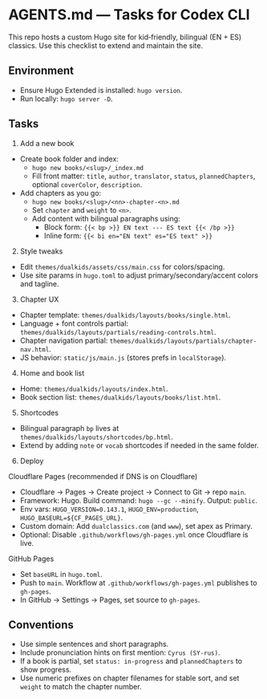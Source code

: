 # AGENTS.md — Tasks for Codex CLI

This repo hosts a custom Hugo site for kid‑friendly, bilingual (EN + ES) classics. Use this checklist to extend and maintain the site.

## Environment

- Ensure Hugo Extended is installed: `hugo version`.
- Run locally: `hugo server -D`.

## Tasks

1) Add a new book
- Create book folder and index:
  - `hugo new books/<slug>/_index.md`
  - Fill front matter: `title`, `author`, `translator`, `status`, `plannedChapters`, optional `coverColor`, `description`.
- Add chapters as you go:
  - `hugo new books/<slug>/<nn>-chapter-<n>.md`
  - Set `chapter` and `weight` to `<n>`.
  - Add content with bilingual paragraphs using:
    - Block form: `{{< bp >}} EN text --- ES text {{< /bp >}}`
    - Inline form: `{{< bi en="EN text" es="ES text" >}}`

2) Style tweaks
- Edit `themes/dualkids/assets/css/main.css` for colors/spacing.
- Use site params in `hugo.toml` to adjust primary/secondary/accent colors and tagline.

3) Chapter UX
- Chapter template: `themes/dualkids/layouts/books/single.html`.
- Language + font controls partial: `themes/dualkids/layouts/partials/reading-controls.html`.
- Chapter navigation partial: `themes/dualkids/layouts/partials/chapter-nav.html`.
- JS behavior: `static/js/main.js` (stores prefs in `localStorage`).

4) Home and book list
- Home: `themes/dualkids/layouts/index.html`.
- Book section list: `themes/dualkids/layouts/books/list.html`.

5) Shortcodes
- Bilingual paragraph `bp` lives at `themes/dualkids/layouts/shortcodes/bp.html`.
- Extend by adding `note` or `vocab` shortcodes if needed in the same folder.

6) Deploy

Cloudflare Pages (recommended if DNS is on Cloudflare)
- Cloudflare → Pages → Create project → Connect to Git → repo `main`.
- Framework: Hugo. Build command: `hugo --gc --minify`. Output: `public`.
- Env vars: `HUGO_VERSION=0.143.1`, `HUGO_ENV=production`, `HUGO_BASEURL=${CF_PAGES_URL}`.
- Custom domain: Add `dualclassics.com` (and `www`), set apex as Primary.
- Optional: Disable `.github/workflows/gh-pages.yml` once Cloudflare is live.

GitHub Pages
- Set `baseURL` in `hugo.toml`.
- Push to `main`. Workflow at `.github/workflows/gh-pages.yml` publishes to `gh-pages`.
- In GitHub → Settings → Pages, set source to `gh-pages`.

## Conventions

- Use simple sentences and short paragraphs.
- Include pronunciation hints on first mention: `Cyrus (SY-rus)`.
- If a book is partial, set `status: in-progress` and `plannedChapters` to show progress.
- Use numeric prefixes on chapter filenames for stable sort, and set `weight` to match the chapter number.
